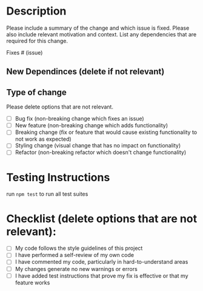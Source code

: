 # Description

Please include a summary of the change and which issue is fixed. Please also include relevant motivation and context. List any dependencies that are required for this change.

Fixes # (issue)

## New Dependinces (delete if not relevant)

## Type of change

Please delete options that are not relevant.

-   [ ] Bug fix (non-breaking change which fixes an issue)
-   [ ] New feature (non-breaking change which adds functionality)
-   [ ] Breaking change (fix or feature that would cause existing functionality to not work as expected)
-   [ ] Styling change (visual change that has no impact on functionality)
-   [ ] Refactor (non-breaking refactor which doesn't change functionality)

# Testing Instructions

run `npm test` to run all test suites

# Checklist (delete options that are not relevant):

-   [ ] My code follows the style guidelines of this project
-   [ ] I have performed a self-review of my own code
-   [ ] I have commented my code, particularly in hard-to-understand areas
-   [ ] My changes generate no new warnings or errors
-   [ ] I have added test instructions that prove my fix is effective or that my feature works
